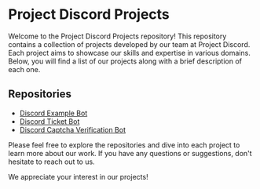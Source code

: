 # Project Discord Projects

Welcome to the Project Discord Projects repository! This repository contains a collection of projects developed by our team at Project Discord. Each project aims to showcase our skills and expertise in various domains. Below, you will find a list of our projects along with a brief description of each one.

## Repositories

- [Discord Example Bot](https://github.com/SapphireDevs/discord)
- [Discord Ticket Bot](https://github.com/SapphireDevs/discord-ticket-bot)
- [Discord Captcha Verification Bot](https://github.com/SapphireDevs/discord-captcha-bot)

Please feel free to explore the repositories and dive into each project to learn more about our work. If you have any questions or suggestions, don't hesitate to reach out to us.

We appreciate your interest in our projects!

